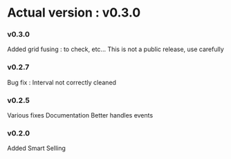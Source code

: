 # Actual version : v0.3.0

### v0.3.0
Added grid fusing : to check, etc...
This is not a public release, use carefully

### v0.2.7
Bug fix : Interval not correctly cleaned

### v0.2.5
Various fixes
Documentation
Better handles events

### v0.2.0
Added Smart Selling
